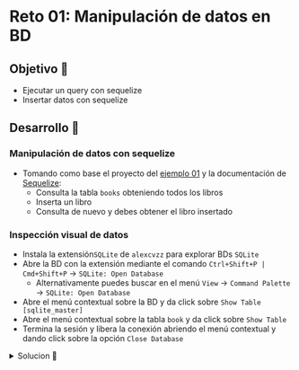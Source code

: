 # Reto 01: Manipulación de datos en BD

## Objetivo 🎯

* Ejecutar un query con sequelize
* Insertar datos con sequelize

## Desarrollo 📝

### Manipulación de datos con sequelize
* Tomando como base el proyecto del [ejemplo 01](../ejemplo01/) y la documentación de [Sequelize](https://sequelize.org/v6/manual/model-querying-basics.html):
	* Consulta la tabla `books` obteniendo todos los libros
	* Inserta un libro
	* Consulta de nuevo y debes obtener el libro insertado

### Inspección visual de datos
* Instala la extensión`SQLite` de `alexcvzz` para explorar BDs `SQLite`
* Abre la BD con la extensión mediante el comando `Ctrl+Shift+P | Cmd+Shift+P` -> `SQLite: Open Database`
	* Alternativamente puedes buscar en el menú `View` -> `Command Palette` -> `SQLite: Open Database`
* Abre el menú contextual sobre la BD y da click sobre `Show Table [sqlite_master]`
* Abre el menú contextual sobre la tabla `book` y da click sobre `Show Table`
* Termina la sesión y libera la conexión abriendo el menú contextual y dando click sobre la opción `Close Database`

<details>
	<summary>Solucion 🔖</summary>

Cuando tengas tu propuesta, puedes compararla con la que se propone en este directorio observando los siguientes puntos

* En la carpeta `src` está el código
* En la carpeta `client` las llamadas que pueden invocarse con la extensión `REST Client`
* En el archivo `package.json` se agregó el script de arranque

</details>
